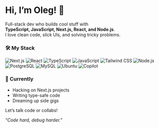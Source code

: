
# Hi, I’m Oleg! 👋  
                                                                                     
Full-stack dev who builds cool stuff with  
**TypeScript, JavaScript, Next.js, React, and Node.js**.  
I love clean code, slick UIs, and solving tricky problems. 

### 🛠️ My Stack
![Next.js](https://img.shields.io/badge/-Next.js-1f1f1f?logo=next.js&logoColor=white&style=for-the-badge) ![React](https://img.shields.io/badge/-React-1f1f1f?logo=react&logoColor=61dfd&style=for-the-badge) ![TypeScript](https://img.shields.io/badge/-TypeScript-1f1f1f?logo=typescript&logoColor=blue&style=for-the-badge) ![JavaScript](https://img.shields.io/badge/-JavaScript-1f1f1f?logo=javascript&logoColor=F7DF1E&style=for-the-badge) ![Tailwind CSS](https://img.shields.io/badge/-Tailwind_CSS-1f1f1f?logo=tailwind-css&logoColor=38B2AC&style=for-the-badge) <!-- ![HTML](https://img.shields.io/badge/-HTML-E34F26?logo=html5&logoColor=white&style=for-the-badge) ![CSS](https://img.shields.io/badge/-CSS-1572B6?logo=css3&logoColor=white&style=for-the-badge)--> ![Node.js](https://img.shields.io/badge/-Node.js-1f1f1f?logo=node.js&logoColor=339933&style=for-the-badge) ![PostgreSQL](https://img.shields.io/badge/-PostgreSQL-1f1f1f?logo=postgresql&logoColor=8c8eff&style=for-the-badge) ![MySQL](https://img.shields.io/badge/-MySQL-1f1f1f?logo=mysql&logoColor=4da9ff&style=for-the-badge) <!-- ![MongoDB](https://img.shields.io/badge/-MongoDB-47A248?logo=mongodb&logoColor=white&style=for-the-badge) --> ![Ubuntu](https://img.shields.io/badge/-Ubuntu-1f1f1f?logo=ubuntu&logoColor=ff7700&style=for-the-badge) ![Copilot](https://img.shields.io/badge/-Copilot-1f1f1f?logo=githubcopilot&logoColor=white&style=for-the-badge)

### 🌟 Currently
- Hacking on Next.js projects  
- Writing type-safe code  
- Dreaming up side gigs  

<!-- ## 📬 Connect -->
<!-- - [LinkedIn](https://www.linkedin.com/in/your-linkedin) -->  
<!-- - [Twitter/X](https://twitter.com/your-twitter) -->  
<!-- - [Email](mailto:your-email@example.com) -->  

Let’s talk code or collabs!

*“Code hard, debug harder.”*

